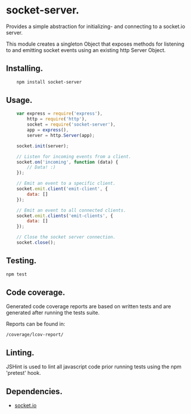# socket-server.
Provides a simple abstraction for initializing- and connecting to a socket.io server.

This module creates a singleton Object that exposes methods for listening to
and emitting socket events using an existing http Server Object.

## Installing.
```bash
    npm install socket-server
```

## Usage.
```javascript
    var express = require('express'),
		http = require('http'),
		socket = require('socket-server'),
		app = express(),
		server = http.Server(app);

	socket.init(server);

	// Listen for incoming events from a client.
	socket.on('incoming', function (data) {
		// Data! :)
	});

	// Emit an event to a specific client.
	socket.emit.client('emit-client', {
		data: []
	});

	// Emit an event to all connected clients.
	socket.emit.clients('emit-clients', {
		data: []
	});

	// Close the socket server connection.
	socket.close();
```

## Testing.
```bash
npm test
```

## Code coverage.
Generated code coverage reports are based on written tests and are generated
after running the tests suite.

Reports can be found in:
```
/coverage/lcov-report/
```

## Linting.
JSHint is used to lint all javascript code prior running tests using the npm
'pretest' hook.

## Dependencies.
* [socket.io](https://github.com/Automattic/socket.io)
